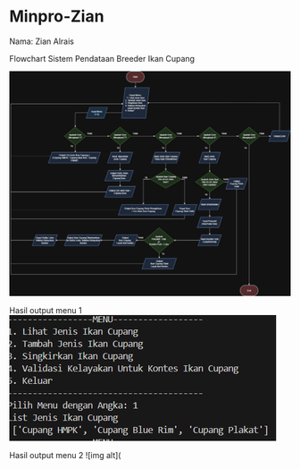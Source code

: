# Minpro-Zian
Nama: Zian Alrais

Flowchart Sistem Pendataan Breeder Ikan Cupang

![img alt](https://github.com/zianalr/Minpro-Zian/blob/802db75cea91f2a6de3f12b6e53d3812a7a73e0e/Flowchart%20Minpro%20ddp%20fix.jpg)

Hasil output menu 1
![img alt](https://github.com/zianalr/Minpro-Zian/blob/cadfb6409ebdc6f46971e6370e70d723161fa849/Screenshot%202025-09-14%20213904.png)

Hasil output menu 2
![img alt](
